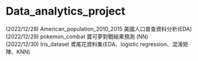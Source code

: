 # Data_analytics_project

(2022/12/28) American_population_2010_2015 美國人口普查資料分析(EDA) \
(2022/12/29) pokemon_combat 寶可夢對戰結果預測 (NN)  
(2022/12/30) Iris_dataset 鳶尾花資料集(EDA、logistic regression、混淆矩陣、KNN)  
